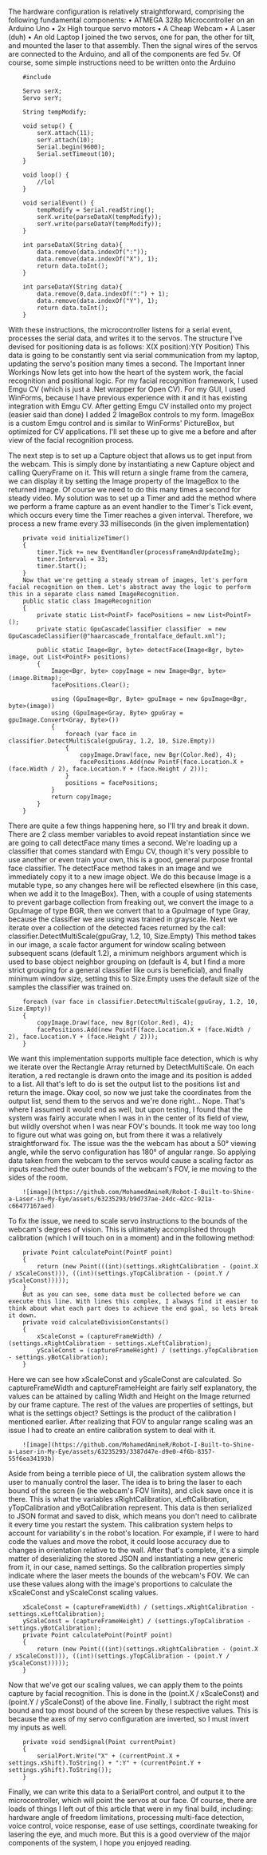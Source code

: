 The hardware configuration is relatively straightforward, comprising the following fundamental components:
•	ATMEGA 328p Microcontroller on an Arduino Uno
•	2x High tourque servo motors
•	A Cheap Webcam
•	A Laser (duh)
•	An old Laptop
I joined the two servos, one for pan, the other for tilt, and mounted the laser to that assembly. Then the signal wires of the servos are connected to the Arduino, and all of the components are fed 5v. Of course, some simple instructions need to be written onto the Arduino

        #include
        
        Servo serX;
        Servo serY;
        
        String tempModify;
        
        void setup() {
            serX.attach(11);
            serY.attach(10);
            Serial.begin(9600);
            Serial.setTimeout(10);
        }
        
        void loop() {
            //lol
        }
        
        void serialEvent() {
            tempModify = Serial.readString();
            serX.write(parseDataX(tempModify));
            serY.write(parseDataY(tempModify));
        }

        int parseDataX(String data){
            data.remove(data.indexOf(":"));
            data.remove(data.indexOf("X"), 1);
            return data.toInt();
        }
        
        int parseDataY(String data){
            data.remove(0,data.indexOf(":") + 1);
            data.remove(data.indexOf("Y"), 1);
            return data.toInt();
        }
        
                         
With these instructions, the microcontroller listens for a serial event, processes the serial data, and writes it to the servos. The structure I've devised for positioning data is as follows:
X(X position):Y(Y Position)
This data is going to be constantly sent via serial communication from my laptop, updating the servo's position many times a second.
The Important Inner Workings
Now lets get into how the heart of the system work, the facial recognition and positional logic. For my facial recognition framework, I used Emgu CV (which is just a .Net wrapper for Open CV). For my GUI, I used WinForms, because I have previous experience with it and it has existing integration with Emgu CV.
After getting Emgu CV installed onto my project (easier said than done) I added 2 ImageBox controls to my form. ImageBox is a custom Emgu control and is similar to WinForms' PictureBox, but optimized for CV applications. I'll set these up to give me a before and after view of the facial recognition process.
 
The next step is to set up a Capture object that allows us to get input from the webcam. This is simply done by instantiating a new Capture object and calling QueryFrame on it. This will return a single frame from the camera, we can display it by setting the Image property of the ImageBox to the returned image. Of course we need to do this many times a second for steady video. My solution was to set up a Timer and add the method where we perform a frame capture as an event handler to the Timer's Tick event, which occurs every time the Timer reaches a given interval. Therefore, we process a new frame every 33 milliseconds (in the given implementation)

        private void initializeTimer()
        {
            timer.Tick += new EventHandler(processFrameAndUpdateImg);
            timer.Interval = 33;
            timer.Start();
        }
        Now that we're getting a steady stream of images, let's perform facial recognition on them. Let's abstract away the logic to perform this in a separate class named ImageRecognition.
        public static class ImageRecognition
        {
            private static List<PointF> facePositions = new List<PointF>();
            private static GpuCascadeClassifier classifier  = new GpuCascadeClassifier(@"haarcascade_frontalface_default.xml");
        
            public static Image<Bgr, byte> detectFace(Image<Bgr, byte> image, out List<PointF> positions)
            {
                Image<Bgr, byte> copyImage = new Image<Bgr, byte>(image.Bitmap); 
                facePositions.Clear();
        
                using (GpuImage<Bgr, Byte> gpuImage = new GpuImage<Bgr, byte>(image))
                using (GpuImage<Gray, Byte> gpuGray = gpuImage.Convert<Gray, Byte>())  
                {  
                    foreach (var face in classifier.DetectMultiScale(gpuGray, 1.2, 10, Size.Empty))
                    {
                        copyImage.Draw(face, new Bgr(Color.Red), 4);
                        facePositions.Add(new PointF(face.Location.X + (face.Width / 2), face.Location.Y + (face.Height / 2)));
                    }
                    positions = facePositions;
                }
                return copyImage;
            }
        }


There are quite a few things happening here, so I'll try and break it down. There are 2 class member variables to avoid repeat instantiation since we are going to call detectFace many times a second. We're loading up a classifier that comes standard with Emgu CV, though it's very possible to use another or even train your own, this is a good, general purpose frontal face classifier. The detectFace method takes in an image and we immediately copy it to a new image object. We do this because Image is a mutable type, so any changes here will be reflected elsewhere (in this case, when we add it to the ImageBox). Then, with a couple of using statements to prevent garbage collection from freaking out, we convert the image to a GpuImage of type BGR, then we convert that to a GpuImage of type Gray, because the classifier we are using was trained in grayscale. Next we iterate over a collection of the detected faces returned by the call:
classifier.DetectMultiScale(gpuGray, 1.2, 10, Size.Empty)
This method takes in our image, a scale factor argument for window scaling between subsequent scans (default 1.2), a minimum neighbors argument which is used to base object neighbor grouping on (default is 4, but I find a more strict grouping for a general classifier like ours is beneficial), and finally minimum window size, setting this to Size.Empty uses the default size of the samples the classifier was trained on.


        foreach (var face in classifier.DetectMultiScale(gpuGray, 1.2, 10, Size.Empty))
        {
            copyImage.Draw(face, new Bgr(Color.Red), 4);
            facePositions.Add(new PointF(face.Location.X + (face.Width / 2), face.Location.Y + (face.Height / 2)));
        }


We want this implementation supports multiple face detection, which is why we iterate over the Rectangle Array returned by DetectMultiScale. On each iteration, a red rectangle is drawn onto the image and its position is added to a list. All that's left to do is set the output list to the positions list and return the image.
Okay cool, so now we just take the coordinates from the output list, send them to the servos and we're done right...
Nope.
That's where I assumed it would end as well, but upon testing, I found that the system was fairly accurate when I was in in the center of its field of view, but wildly overshot when I was near FOV's bounds. It took me way too long to figure out what was going on, but from there it was a relatively straightforward fix.
The issue was the the webcam has about a 50° viewing angle, while the servo configuration has 180° of angular range. So applying data taken from the webcam to the servos would cause a scaling factor as inputs reached the outer bounds of the webcam's FOV, ie me moving to the sides of the room.

        ![image](https://github.com/MohamedAmineR/Robot-I-Built-to-Shine-a-Laser-in-My-Eye/assets/63235293/b9d737ae-24dc-42cc-921a-c66477167aed)

  
 
To fix the issue, we need to scale servo instructions to the bounds of the webcam's degrees of vision. This is ultimately accomplished through calibration (which I will touch on in a moment) and in the following method:


        private Point calculatePoint(PointF point)
        {
            return (new Point(((int)(settings.xRightCalibration - (point.X / xScaleConst))), ((int)(settings.yTopCalibration - (point.Y / yScaleConst)))));
        } 
        But as you can see, some data must be collected before we can execute this line. With lines this complex, I always find it easier to think about what each part does to achieve the end goal, so lets break it down.
        private void calculateDivisionConstants()
        {
            xScaleConst = (captureFrameWidth) / (settings.xRightCalibration - settings.xLeftCalibration);
            yScaleConst = (captureFrameHeight) / (settings.yTopCalibration - settings.yBotCalibration);
        }


Here we can see how xScaleConst and yScaleConst are calculated. So captureFrameWidth and captureFrameHeight are fairly self explanatory, the values can be attained by calling Width and Height on the Image returned by our frame capture. The rest of the values are properties of settings, but what is the settings object? Settings is the product of the calibration I mentioned earlier. After realizing that FOV to angular range scaling was an issue I had to create an entire calibration system to deal with it.

        ![image](https://github.com/MohamedAmineR/Robot-I-Built-to-Shine-a-Laser-in-My-Eye/assets/63235293/3387d47e-d9e0-4f6b-8357-55f6ea34193b)

 
 
Aside from being a terrible piece of UI, the calibration system allows the user to manually control the laser. The idea is to bring the laser to each bound of the screen (ie the webcam's FOV limits), and click save once it is there. This is what the variables xRightCalibration, xLeftCalibration, yTopCalibration and yBotCalibration represent. This data is then serialized to JSON format and saved to disk, which means you don't need to calibrate it every time you restart the system. This calibration system helps to account for variability's in the robot's location. For example, if I were to hard code the values and move the robot, it could loose accuracy due to changes in orientation relative to the wall.
After that's complete, it's a simple matter of deserializing the stored JSON and instantiating a new generic from it, in our case, named settings. So the calibration properties simply indicate where the laser meets the bounds of the webcam's FOV. We can use these values along with the image's proportions to calculate the xScaleConst and yScaleConst scaling values.


        xScaleConst = (captureFrameWidth) / (settings.xRightCalibration - settings.xLeftCalibration);
        yScaleConst = (captureFrameHeight) / (settings.yTopCalibration - settings.yBotCalibration);
        private Point calculatePoint(PointF point)
        {
            return (new Point(((int)(settings.xRightCalibration - (point.X / xScaleConst))), ((int)(settings.yTopCalibration - (point.Y / yScaleConst)))));
        }


Now that we've got our scaling values, we can apply them to the points capture by facial recognition. This is done in the (point.X / xScaleConst) and (point.Y / yScaleConst) of the above line. Finally, I subtract the right most bound and top most bound of the screen by these respective values. This is because the axes of my servo configuration are inverted, so I must invert my inputs as well.


        private void sendSignal(Point currentPoint)
        {
            serialPort.Write("X" + (currentPoint.X + settings.xShift).ToString() + ":Y" + (currentPoint.Y + settings.yShift).ToString());
        }


Finally, we can write this data to a SerialPort control, and output it to the microcontroller, which will point the servos at our face.
Of course, there are loads of things I left out of this article that were in my final build, including: hardware angle of freedom limitations, processing multi-face detection, voice control, voice response, ease of use settings, coordinate tweaking for lasering the eye, and much more. But this is a good overview of the major components of the system, I hope you enjoyed reading.
